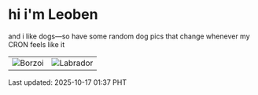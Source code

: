 # hi i'm Leoben

and i like dogs—so have some random dog pics that change whenever my CRON feels like it

|  |  |
|--------|----------|
| ![Borzoi](https://random-dog-vercel.vercel.app/api/random-borzoi?v=1760636243) | ![Labrador](https://random-dog-vercel.vercel.app/api/random-labrador?v=1760636243) |

Last updated: 2025-10-17 01:37 PHT
